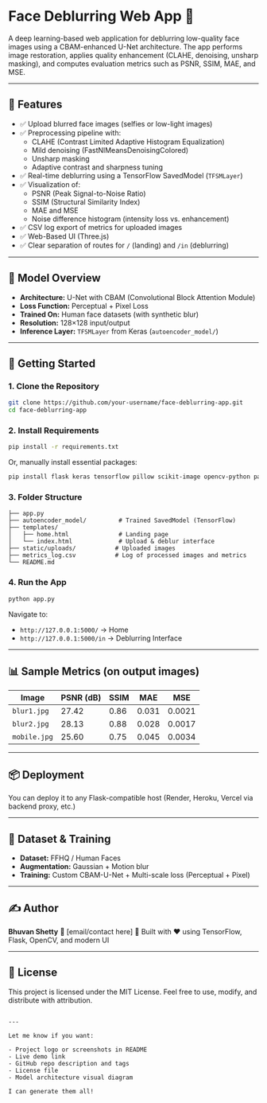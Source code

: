 # Face Deblurring Web App 🚀

A deep learning-based web application for deblurring low-quality face images using a CBAM-enhanced U-Net architecture. The app performs image restoration, applies quality enhancement (CLAHE, denoising, unsharp masking), and computes evaluation metrics such as PSNR, SSIM, MAE, and MSE.

---

## 🔧 Features

- ✅ Upload blurred face images (selfies or low-light images)
- ✅ Preprocessing pipeline with:
  - CLAHE (Contrast Limited Adaptive Histogram Equalization)
  - Mild denoising (FastNlMeansDenoisingColored)
  - Unsharp masking
  - Adaptive contrast and sharpness tuning
- ✅ Real-time deblurring using a TensorFlow SavedModel (`TFSMLayer`)
- ✅ Visualization of:
  - PSNR (Peak Signal-to-Noise Ratio)
  - SSIM (Structural Similarity Index)
  - MAE and MSE
  - Noise difference histogram (intensity loss vs. enhancement)
- ✅ CSV log export of metrics for uploaded images
- ✅ Web-Based UI (Three.js)
- ✅ Clear separation of routes for `/` (landing) and `/in` (deblurring)

---

## 🧠 Model Overview

- **Architecture:** U-Net with CBAM (Convolutional Block Attention Module)
- **Loss Function:** Perceptual + Pixel Loss
- **Trained On:** Human face datasets (with synthetic blur)
- **Resolution:** 128×128 input/output
- **Inference Layer:** `TFSMLayer` from Keras (`autoencoder_model/`)

---

## 🚀 Getting Started

### 1. Clone the Repository

```bash
git clone https://github.com/your-username/face-deblurring-app.git
cd face-deblurring-app
````

### 2. Install Requirements

```bash
pip install -r requirements.txt
```

Or, manually install essential packages:

```bash
pip install flask keras tensorflow pillow scikit-image opencv-python pandas scikit-learn
```

### 3. Folder Structure

```
├── app.py
├── autoencoder_model/         # Trained SavedModel (TensorFlow)
├── templates/
│   ├── home.html              # Landing page
│   └── index.html             # Upload & deblur interface
├── static/uploads/           # Uploaded images
├── metrics_log.csv           # Log of processed images and metrics
└── README.md
```

### 4. Run the App

```bash
python app.py
```

Navigate to:

* `http://127.0.0.1:5000/` → Home
* `http://127.0.0.1:5000/in` → Deblurring Interface

---

## 📊 Sample Metrics (on output images)

| Image        | PSNR (dB) | SSIM | MAE   | MSE    |
| ------------ | --------- | ---- | ----- | ------ |
| `blur1.jpg`  | 27.42     | 0.86 | 0.031 | 0.0021 |
| `blur2.jpg`  | 28.13     | 0.88 | 0.028 | 0.0017 |
| `mobile.jpg` | 25.60     | 0.75 | 0.045 | 0.0034 |

---

## 📦 Deployment

You can deploy it to any Flask-compatible host (Render, Heroku, Vercel via backend proxy, etc.)

---

## 📁 Dataset & Training

* **Dataset:** FFHQ / Human Faces
* **Augmentation:** Gaussian + Motion blur
* **Training:** Custom CBAM-U-Net + Multi-scale loss (Perceptual + Pixel)

---

## ✍️ Author

**Bhuvan Shetty**
📧 \[email/contact here]
📌 Built with ❤️ using TensorFlow, Flask, OpenCV, and modern UI

---

## 📄 License

This project is licensed under the MIT License. Feel free to use, modify, and distribute with attribution.

```

---

Let me know if you want:

- Project logo or screenshots in README  
- Live demo link  
- GitHub repo description and tags  
- License file  
- Model architecture visual diagram  

I can generate them all!
```
